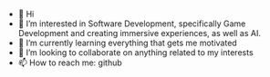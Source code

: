 - 👋 Hi
- 👀 I’m interested in Software Development, specifically Game Development and creating immersive experiences, as well as AI.
- 🌱 I’m currently learning everything that gets me motivated
- 💞️ I’m looking to collaborate on anything related to my interests
- 📫 How to reach me: github

<!---
Aldatas/Aldatas is a ✨ special ✨ repository because its `README.md` (this file) appears on your GitHub profile.
You can click the Preview link to take a look at your changes.
--->
